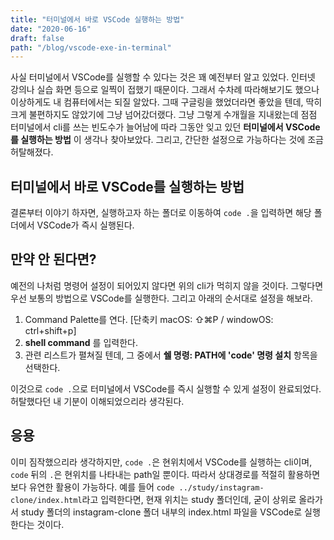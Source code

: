 ```yaml
---
title: "터미널에서 바로 VSCode 실행하는 방법"
date: "2020-06-16"
draft: false
path: "/blog/vscode-exe-in-terminal"
---
```


사실 터미널에서 VSCode를 실행할 수 있다는 것은 꽤 예전부터 알고 있었다. 인터넷 강의나 실습 화면 등으로 일찍이 접했기 때문이다. 그래서 수차례 따라해보기도 했으나 이상하게도 내 컴퓨터에서는 되질 알았다. 그때 구글링을 했었더라면 좋았을 텐데, 딱히 크게 불편하지도 않았기에 그냥 넘어갔더랬다. 그냥 그렇게 수개월을 지내왔는데 점점 터미널에서 cli를 쓰는 빈도수가 늘어남에 따라 그동안 잊고 있던 **터미널에서 VSCode를 실행하는 방법** 이 생각나 찾아보았다. 그리고, 간단한 설정으로 가능하다는 것에 조금 허탈해졌다.

## 터미널에서 바로 VSCode를 실행하는 방법
결론부터 이야기 하자면, 실행하고자 하는 폴더로 이동하여 `code .`을 입력하면 해당 폴더에서 VSCode가 즉시 실행된다.

## 만약 안 된다면?
예전의 나처럼 명령어 설정이 되어있지 않다면 위의 cli가 먹히지 않을 것이다. 그렇다면 우선 보통의 방법으로 VSCode를 실행한다. 그리고 아래의 순서대로 설정을 해보라.

1. Command Palette를 연다. [단축키 macOS: ⇧⌘P / windowOS: ctrl+shift+p]
2. **shell command** 를 입력한다.
3. 관련 리스트가 펼쳐질 텐데, 그 중에서 **쉘 명령: PATH에 'code' 명령 설치** 항목을 선택한다.

이것으로 `code .`으로 터미널에서 VSCode를 즉시 실행할 수 있게 설정이 완료되었다. 허탈했다던 내 기분이 이해되었으리라 생각된다.

## 응용
이미 짐작했으리라 생각하지만, `code .`은 현위치에서 VSCode를 실행하는 cli이며, `code` 뒤의 `.`은 현위치를 나타내는 path일 뿐이다. 따라서 상대경로를 적절히 활용하면 보다 유연한 활용이 가능하다. 예를 들어 `code ../study/instagram-clone/index.html`라고 입력한다면, 현재 위치는 study 폴더인데, 굳이 상위로 올라가서 study 폴더의 instagram-clone 폴더 내부의 index.html 파일을 VSCode로 실행한다는 것이다.
